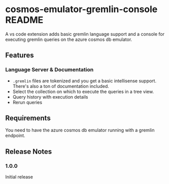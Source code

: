 # cosmos-emulator-gremlin-console README

A vs code extension adds basic gremlin language support and a console for executing gremlin queries on the azure cosmos db emulator.

## Features

### Language Server & Documentation

* `.gremlin` files are tokenized and you get a basic intellisense support. There's also a ton of documentation included.
* Select the collection on which to execute the queries in a tree view.
* Query history with execution details
* Rerun queries


## Requirements

You need to have the azure cosmos db emulator running with a gremlin endpoint.

## Release Notes

### 1.0.0

Initial release
